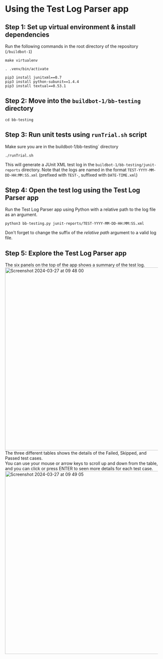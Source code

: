 # Using the Test Log Parser app
## Step 1: Set up virtual environment & install dependencies
Run the following commands in the root directory of the repository (`/buildbot-1`)
```
make virtualenv

. .venv/bin/activate

pip3 install junitxml==0.7
pip3 install python-subunit==1.4.4
pip3 install textual==0.53.1
```
## Step 2: Move into the `buildbot-1/bb-testing` directory
```
cd bb-testing
```
## Step 3: Run unit tests using `runTrial.sh` script
Make sure you are in the buildbot-1/bb-testing` directory
```
./runTrial.sh
```
This will generate a JUnit XML test log in the `buildbot-1/bb-testing/junit-reports` directory. Note that the logs are named in the format `TEST-YYYY-MM-DD-HH:MM:SS.xml` (prefixed with `TEST-`, suffixed with `DATE-TIME.xml`)
## Step 4: Open the test log using the Test Log Parser app
Run the Test Log Parser app using Python with a relative path to the log file as an argument.
```
python3 bb-testing.py junit-reports/TEST-YYYY-MM-DD-HH:MM:SS.xml
```
Don't forget to change the suffix of the *relative path* argument to a valid log file.
## Step 5: Explore the Test Log Parser app
The six panels on the top of the app shows a summary of the test log.  
<img width="600" alt="Screenshot 2024-03-27 at 09 48 00" src="https://github.com/peter-limawal/buildbot-1/assets/59006829/3a69707d-3c53-4d73-88b6-584a8379c38b">  
The three different tables shows the details of the Failed, Skipped, and Passed test cases.  
You can use your mouse or arrow keys to scroll up and down from the table, and you can click or press ENTER to seen more details for each test case.  
<img width="600" alt="Screenshot 2024-03-27 at 09 49 05" src="https://github.com/peter-limawal/buildbot-1/assets/59006829/eed7e331-d54d-487a-8679-93e5f6614f6c">
